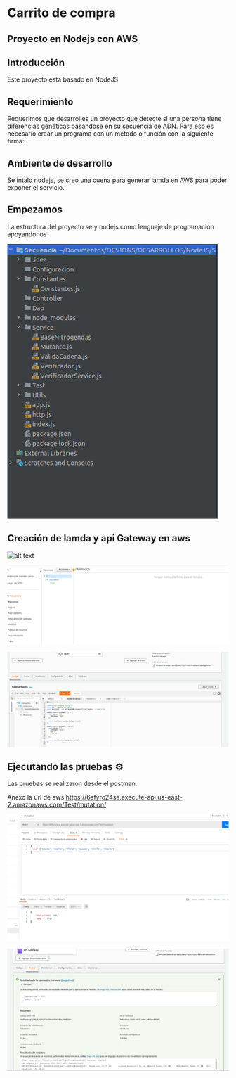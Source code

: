 # Carrito de compra
## Proyecto en Nodejs con AWS
## Introducción

Este proyecto esta basado en NodeJS

## Requerimiento
Requerimos que desarrolles un proyecto que detecte si una persona tiene diferencias genéticas basándose en
su secuencia de ADN. Para eso es necesario crear un programa con un método o función con la siguiente
firma:

## Ambiente de desarrollo
Se intalo nodejs, se creo una cuena para generar lamda en AWS para poder exponer el servicio.



<!-- Empezamos -->
## Empezamos

La estructura del proyecto se  y  nodejs como lenguaje de programación apoyandonos 

![alt text](https://github.com/jorauche/Secuenciadna/blob/master/Estructura.png)

## Creación de lamda y api Gateway en aws
![alt text](hhttps://github.com/jorauche/Secuenciadna/blob/master/CrearFuncionLamda.png)

![alt text](https://github.com/jorauche/Secuenciadna/blob/master/ApiGateway.png)

![alt text](https://github.com/jorauche/Secuenciadna/blob/master/EstructuraParaDynamo.png)


## Ejecutando las pruebas ⚙️
Las pruebas se realizaron desde el postman.

Anexo la url de aws https://6sfyro24sa.execute-api.us-east-2.amazonaws.com/Test/mutation/

![alt text](https://github.com/jorauche/Secuenciadna/blob/master/PruebasPostman.png)



![alt text](https://github.com/jorauche/Secuenciadna/blob/master/PruebaDentroAWS.png)



